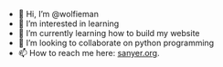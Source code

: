 - 👋 Hi, I’m @wolfieman
- 👀 I’m interested in learning
- 🌱 I’m currently learning how to build my website
- 💞️ I’m looking to collaborate on python programming
- 📫 How to reach me here: [sanyer.org](https://www.sanyer.com).

<!---
wolfieman/wolfieman is a ✨ special ✨ repository because its `README.md` (this file) appears on your GitHub profile.
You can click the Preview link to take a look at your changes.
--->
